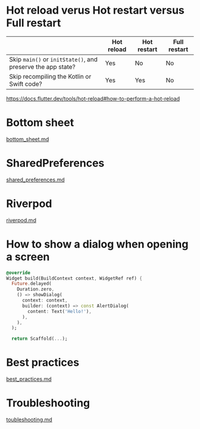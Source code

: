 # Hot reload verus Hot restart versus Full restart
&nbsp;|Hot reload|Hot restart|Full restart
--|--|--|--
Skip `main()` or `initState()`, and preserve the app state?|Yes|No|No
Skip recompiling the Kotlin or Swift code?|Yes|Yes|No

https://docs.flutter.dev/tools/hot-reload#how-to-perform-a-hot-reload

# Bottom sheet
[bottom_sheet.md](markdown/bottom_sheet.md)

# SharedPreferences
[shared_preferences.md](markdown/shared_preferences.md)

# Riverpod
[riverpod.md](markdown/riverpod.md)

# How to show a dialog when opening a screen
```dart
@override
Widget build(BuildContext context, WidgetRef ref) {
  Future.delayed(
    Duration.zero,
    () => showDialog(
      context: context,
      builder: (context) => const AlertDialog(
        content: Text('Hello!'),
      ),
    ),
  );

  return Scaffold(...);
```

# Best practices
[best_practices.md](markdown/best_practices.md)

# Troubleshooting
[toubleshooting.md](markdown/troubleshooting.md)